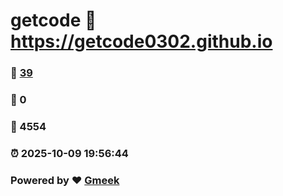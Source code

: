 # getcode :link: https://getcode0302.github.io 
### :page_facing_up: [39](https://getcode0302.github.io/tag.html) 
### :speech_balloon: 0 
### :hibiscus: 4554 
### :alarm_clock: 2025-10-09 19:56:44 
### Powered by :heart: [Gmeek](https://github.com/Meekdai/Gmeek)
